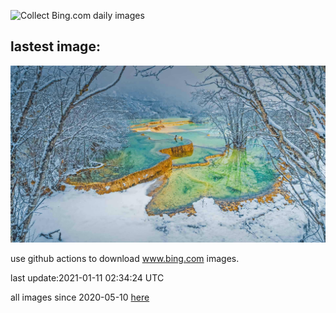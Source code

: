 ![Collect Bing.com daily images](https://github.com/counter2015/bing-daily-images/workflows/Collect%20Bing.com%20daily%20images/badge.svg)
## lastest image:
![](images/GoldenDragon.jpg)

use github actions to download www.bing.com images.

last update:2021-01-11 02:34:24 UTC

all images since 2020-05-10 [here](https://github.com/counter2015/bing-daily-images/tree/master/images) 
